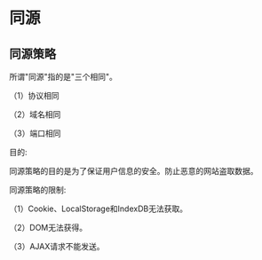 
# 同源

## 同源策略

所谓"同源"指的是"三个相同"。

  （1）协议相同

  （2）域名相同

  （3）端口相同

目的:

同源策略的目的是为了保证用户信息的安全。防止恶意的网站盗取数据。

同源策略的限制:

  （1）Cookie、LocalStorage和IndexDB无法获取。

  （2）DOM无法获得。

  （3）AJAX请求不能发送。

